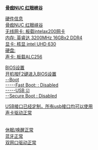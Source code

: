 # 
<a id="user-content-硬件信息" class="anchor" aria-hidden="true" href="#硬件信息">
<b>骨痂NUC 红眼峡谷</b>

硬件信息<br>
骨痂NUC 红眼峡谷<br>
无线网卡: 板载intelax200网卡<br>
内存: 英睿达 3200MHz 16GBx2 DDR4<br>
显卡: 核显 intel UHD 630<br>
硬盘: <br>
声卡: 板载ALC256<br>


BIOS设置   <br>
开机按F2键进入BIOS设置<br>
--Boot<br>
-----Fast Boot: : Disabled<br>
-----USB   ☑<br>
--Secure Boot  : Disabled<br>



 USB接口已经定制，所有usb接口均可以使用<br>
 声卡驱动正常<br><br><br>
 休眠/唤醒正常<br>
 蓝牙正常<br>
 双网口驱动正常<br>
